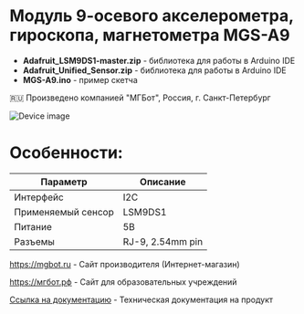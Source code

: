 # Модуль 9-осевого акселерометра, гироскопа, магнетометра MGS-A9 

- **Adafruit_LSM9DS1-master.zip** - библиотека для работы в Arduino IDE
- **Adafruit_Unified_Sensor.zip** - библиотека для работы в Arduino IDE
- **MGS-A9.ino** - пример скетча

🇷🇺 Произведено компанией "МГБот", Россия, г. Санкт-Петербург

![Device image](https://books.mgbot.ru/images/MGS-A9.png)

# Особенности:

| Параметр    | Описание |
| ----------- | -----------|
| Интерфейс   | I2C|
| Применяемый сенсор      | LSM9DS1 |
| Питание     | 5В|
| Разъемы     | RJ-9, 2.54mm pin|

https://mgbot.ru  - Сайт производителя (Интернет-магазин)

https://мгбот.рф  - Сайт для образовательных учреждений

[Ссылка на документацию](https://books.mgbot.ru/devices/MGS-A9.pdf) - Техническая документация на продукт